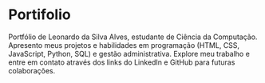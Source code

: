 # Portifolio
Portfólio de Leonardo da Silva Alves, estudante de Ciência da Computação. Apresento meus projetos e habilidades em programação (HTML, CSS, JavaScript, Python, SQL) e gestão administrativa. Explore meu trabalho e entre em contato através dos links do LinkedIn e GitHub para futuras colaborações.
